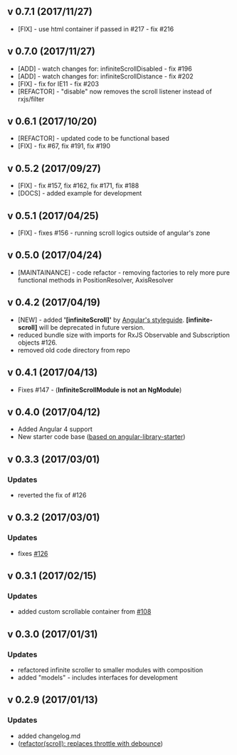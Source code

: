## v 0.7.1 (2017/11/27)
* [FIX] - use html container if passed in #217 - fix #216

## v 0.7.0 (2017/11/27)
* [ADD] - watch changes for: infiniteScrollDisabled - fix #196
* [ADD] - watch changes for: infiniteScrollDistance - fix #202
* [FIX] - fix for IE11 - fix #203 
* [REFACTOR] - "disable" now removes the scroll listener instead of rxjs/filter

## v 0.6.1 (2017/10/20)
* [REFACTOR] - updated code to be functional based
* [FIX] - fix #67, fix #191, fix #190

## v 0.5.2 (2017/09/27)
* [FIX] -  fix #157, fix #162, fix #171, fix #188
* [DOCS] - added example for development

## v 0.5.1 (2017/04/25)
* [FIX] - fixes #156 - running scroll logics outside of angular's zone

## v 0.5.0 (2017/04/24)
* [MAINTAINANCE] - code refactor - removing factories to rely more pure functional methods in PositionResolver, AxisResolver

## v 0.4.2 (2017/04/19)
* [NEW] - added **'[infiniteScroll]'** by [Angular's styleguide](https://angular.io/docs/ts/latest/guide/style-guide.html#!#02-06). **[infinite-scroll]** will be deprecated in future version.
* reduced bundle size with imports for RxJS Observable and Subscription objects #126. 
* removed old code directory from repo

## v 0.4.1 (2017/04/13)
* Fixes #147 - (__InfiniteScrollModule is not an NgModule__)

## v 0.4.0 (2017/04/12)
* Added Angular 4 support
* New starter code base ([based on angular-library-starter](https://github.com/robisim74/angular-library-starter))

## v 0.3.3 (2017/03/01) 

### Updates
* reverted the fix of #126

## v 0.3.2 (2017/03/01) 

### Updates
* fixes [#126](https://github.com/orizens/angular2-infinite-scroll/issues/126)

## v 0.3.1 (2017/02/15) 

### Updates
* added custom scrollable container from [#108](https://github.com/orizens/angular2-infinite-scroll/pull/108/files)

## v 0.3.0 (2017/01/31) 

### Updates
* refactored infinite scroller to smaller modules with composition
* added "models" - includes interfaces for development

## v 0.2.9 (2017/01/13)

### Updates
* added changelog.md
* ([refactor(scroll): replaces throttle with debounce](https://github.com/orizens/angular2-infinite-scroll/pull/82))

